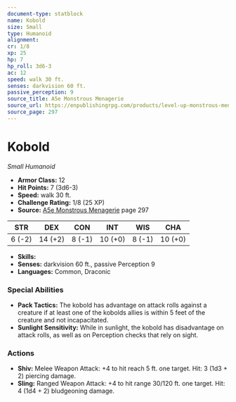 ```yaml
---
document-type: statblock
name: Kobold
size: Small
type: Humanoid
alignment: 
cr: 1/8
xp: 25
hp: 7
hp_roll: 3d6-3
ac: 12
speed: walk 30 ft.
senses: darkvision 60 ft. 
passive_perception: 9
source_title: A5e Monstrous Menagerie
source_url: https://enpublishingrpg.com/products/level-up-monstrous-menagerie-a5e
source_page: 297
---
```


# Kobold

*Small* *Humanoid*

- **Armor Class:** 12
- **Hit Points:** 7 (3d6-3)
- **Speed:** walk 30 ft.
- **Challenge Rating:** 1/8 (25 XP)
- **Source:** [A5e Monstrous Menagerie](https://enpublishingrpg.com/products/level-up-monstrous-menagerie-a5e) page 297

| STR | DEX | CON | INT | WIS | CHA |
| --- | --- | --- | --- | --- | --- |
| 6 (-2) | 14 (+2) | 8 (-1) | 10 (+0) | 8 (-1) | 10 (+0) |

- **Skills:** 
- **Senses:** darkvision 60 ft., passive Perception 9
- **Languages:** Common, Draconic

### Special Abilities

- **Pack Tactics:** The kobold has advantage on attack rolls against a creature if at least one of the kobolds allies is within 5 feet of the creature and not incapacitated.
- **Sunlight Sensitivity:** While in sunlight, the kobold has disadvantage on attack rolls, as well as on Perception checks that rely on sight.

### Actions

- **Shiv:** Melee Weapon Attack: +4 to hit  reach 5 ft.  one target. Hit: 3 (1d3 + 2) piercing damage.
- **Sling:** Ranged Weapon Attack: +4 to hit  range 30/120 ft.  one target. Hit: 4 (1d4 + 2) bludgeoning damage.
